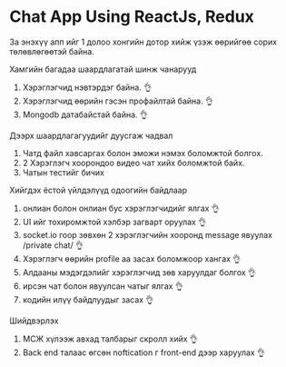 # Chat App Using ReactJs, Redux
За энэхүү апп ийг 1 долоо хонгийн дотор хийж үзэж өөрийгөө сорих төлөвлөгөөтэй байна.

Хамгийн багадаа шаардлагатай шинж чанарууд

1. Хэрэглэгчид нэвтэрдэг байна. 👌
1. Хэрэглэгчид өөрийн гэсэн профайлтай байна. 👌
1. Mongodb датабайстай байна. 👌

Дээрх шаардлагагуудийг дуусгаж чадвал

1. Чатд файл хавсаргах болон эможи нэмэх боломжтой болгох.
1. 2 Хэрэглэгч хоорондоо видео чат хийх боломжтой байх.
1. Чатын тестийг бичих


Хийгдэх ёстой үйлдэлүүд одоогийн байдлаар
1. онлиан болон онлиан бус хэрэглэгчидийг ялгах 👌
2. UI ийг тохиромжтой хэлбэр загварт оруулах 👌
3. socket.io гоор зөвхөн 2 хэрэглэгчийн хооронд message явуулах /private chat/ 👌
4. Хэрэглэгч өөрийн profile аа засах боломжоор хангах 👌
5. Алдааны мэдэгдэлийг хэрэглэгчид зөв харуулдаг болгох 👌
6. ирсэн чат болон явуулсан чатыг ялгах 👌
7. кодийн илүү байдлуудыг засах 👌

Шийдвэрлэх
1. МСЖ хүлээж авхад талбарыг скролл хийх 👌
2. Back end талаас өгсөн noftication г front-end дээр харуулах 👌
